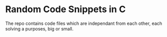 # Random Code Snippets in C
The repo contains code files which are independant from each other, each solving a purposes, big or small.

